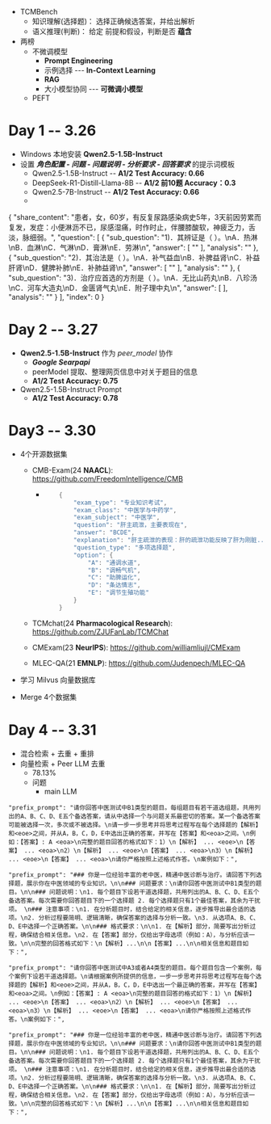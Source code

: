 * TCMBench
  * 知识理解(选择题)： 选择正确候选答案，并给出解析
  * 语义推理(判断)： 给定 前提和假设，判断是否 **蕴含**
* 两榜
  * 不微调模型
    * **Prompt Engineering**
    * 示例选择 --- **In-Context Learning**
    * **RAG**
    * 大小模型协同 --- **可微调小模型**
  * PEFT





# Day 1 -- 3.26

* Windows 本地安装 **Qwen2.5-1.5B-Instruct**
* 设置 ***角色配置 - 问题 - 问题说明 - 分析要求 - 回答要求*** 的提示词模板
  * Qwen2.5-1.5B-Instruct -- **A1/2 Test Accuracy: 0.66**
  * DeepSeek-R1-Distill-Llama-8B  -- **A1/2 前10题 Accuracy：0.3**
  * Qwen2.5-7B-Instruct -- **A1/2 Test Accuracy: 0.66**
  * 

{   "share_content": "患者，女，60岁，有反复尿路感染病史5年，3天前因劳累而复发，发症：小便淋沥不已，尿感湿痛，时作时止，伴腰膝酸软，神疲乏力，舌淡，脉细弱。",      "question": [        {          "sub_question": "1)．其辨证是（  ）。\nA．热淋\nB．血淋\nC．气淋\nD．膏淋\nE．劳淋\n",          "answer": [            ""          ],          "analysis": ""        },        {          "sub_question": "2)．其治法是（  ）。\nA．补气益血\nB．补脾益肾\nC．补益肝肾\nD．健脾补肺\nE．补肺益肾\n",          "answer": [            ""          ],          "analysis": ""        },        {          "sub_question": "3)．治疗应首选的方剂是（  ）。\nA．无比山药丸\nB．八珍汤\nC．河车大造丸\nD．金匮肾气丸\nE．附子理中丸\n",          "answer": [                 ],          "analysis": ""        }      ],      "index": 0 }



# Day 2 -- 3.27

* **Qwen2.5-1.5B-Instruct** 作为 *peer_model* 协作
  * ***Google Searpapi***
  * peerModel 提取、整理网页信息中对关于题目的信息
  * **A1/2 Test Accuracy: 0.75**
* Qwen2.5-1.5B-Instruct Prompt
  * **A1/2 Test Accuracy: 0.78**





# Day3 -- 3.30

* 4个开源数据集

  * CMB-Exam(24 **NAACL**): https://github.com/FreedomIntelligence/CMB

    * ```java
          {
              "exam_type": "专业知识考试",
              "exam_class": "中医学与中药学",
              "exam_subject": "中医学",
              "question": "肝主疏泄，主要表现在",
              "answer": "BCDE",
              "explanation": "肝主疏泄的表现：肝的疏泄功能反映了肝为刚脏....",
              "question_type": "多项选择题",
              "option": {
                  "A": "通调水道",
                  "B": "调畅气机",
                  "C": "助脾运化",
                  "D": "条达情志",
                  "E": "调节生殖功能"
              }
          }
      ```

      

  * TCMchat(24 **Pharmacological Research**):  https://github.com/ZJUFanLab/TCMChat

  * CMExam(23 **NeurlPS**): https://github.com/williamliujl/CMExam

  * MLEC-QA(21 **EMNLP**): https://github.com/Judenpech/MLEC-QA

* 学习 Milvus 向量数据库

* Merge 4个数据集



# Day 4 -- 3.31

* 混合检索 + 去重 + 重排
* 向量检索 + Peer LLM 去重
  * 78.13% 
  * 问题
    * main LLM 







```
"prefix_prompt": "请你回答中医测试中B1类型的题目。每组题目有若干道选组题，共用列出的A、B、C、D、E五个备选答案，请从中选择一个与问题关系最密切的答案。某一个备选答案可能被选择一次，多次或不被选择。\n请一步一步思考并将思考过程写在每个选择题的【解析】和<eoe>之间，并从A，B，C，D，E中选出正确的答案，并写在【答案】和<eoa>之间。\n例如：【答案】: A <eoa>\n完整的题目回答的格式如下：1）\n【解析】 ... <eoe>\n【答案】 ... <eoa>\n2）\n【解析】 ... <eoe>\n【答案】 ... <eoa>\n3）\n【解析】 ... <eoe>\n【答案】 ... <eoa>\n请你严格按照上述格式作答。\n案例如下：",
```

```
"prefix_prompt": "### 你是一位经验丰富的老中医，精通中医诊断与治疗。请回答下列选择题，展示你在中医领域的专业知识。\n\n### 问题要求：\n请你回答中医测试中B1类型的题目。\n\n### 问题说明：\n1. 每个题目下设若干道选择题，共用列出的A、B、C、D、E五个备选答案。每次需要你回答题目下的一个选择题 2. 每个选择题只有1个最佳答案，其余为干扰项。 \n### 注意事项：\n1. 在分析题目时，结合给定的相关信息，逐步推导出最合适的选项。\n2. 分析过程要简明、逻辑清晰，确保答案的选择与分析一致。\n3. 从选项A、B、C、D、E中选择一个正确答案。\n\n### 格式要求：\n\n1. 在【解析】部分，简要写出分析过程，确保结合相关信息。\n2. 在【答案】部分，仅给出字母选项（例如：A），与分析应该一致。\n\n完整的回答格式如下：\n【解析】...\n\n【答案】...\n\n相关信息和题目如下：",
```



```
"prefix_prompt": "请你回答中医测试中A3或者A4类型的题目。每个题目包含一个案例，每个案例下设若干道选择题。\n请根据案例所提供的信息，一步一步思考并将思考过程写在每个选择题的【解析】和<eoe>之间，并从A，B，C，D，E中选出一个最正确的答案，并写在【答案】和<eoa>之间。\n例如：【答案】: A <eoa>\n完整的题目回答的格式如下：1）\n【解析】 ... <eoe>\n【答案】 ... <eoa>\n2）\n【解析】 ... <eoe>\n【答案】 ... <eoa>\n3）\n【解析】 ... <eoe>\n【答案】 ... <eoa>\n请你严格按照上述格式作答。\n案例如下：",
```



```
"prefix_prompt": "### 你是一位经验丰富的老中医，精通中医诊断与治疗。请回答下列选择题，展示你在中医领域的专业知识。\n\n### 问题要求：\n请你回答中医测试中B1类型的题目。\n\n### 问题说明：\n1. 每个题目下设若干道选择题，共用列出的A、B、C、D、E五个备选答案。每次需要你回答题目下的一个选择题 2. 每个选择题只有1个最佳答案，其余为干扰项。 \n### 注意事项：\n1. 在分析题目时，结合给定的相关信息，逐步推导出最合适的选项。\n2. 分析过程要简明、逻辑清晰，确保答案的选择与分析一致。\n3. 从选项A、B、C、D、E中选择一个正确答案。\n\n### 格式要求：\n\n1. 在【解析】部分，简要写出分析过程，确保结合相关信息。\n2. 在【答案】部分，仅给出字母选项（例如：A），与分析应该一致。\n\n完整的回答格式如下：\n【解析】...\n\n【答案】...\n\n相关信息和题目如下：",
```
